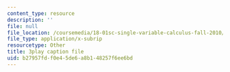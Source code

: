 ```yaml
---
content_type: resource
description: ''
file: null
file_location: /coursemedia/18-01sc-single-variable-calculus-fall-2010/b27957fdf0e45de6a8b148257f6ee6bd_twzGBqPeW0M.vtt
file_type: application/x-subrip
resourcetype: Other
title: 3play caption file
uid: b27957fd-f0e4-5de6-a8b1-48257f6ee6bd
---
```

